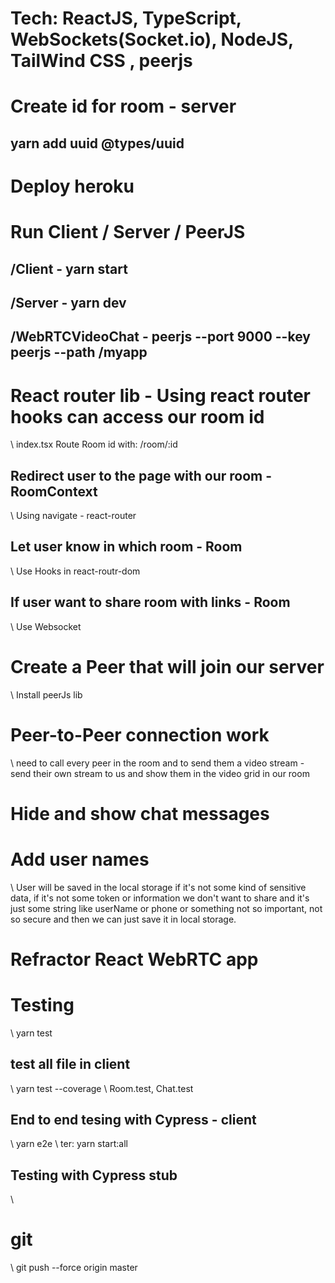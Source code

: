 # Tech: ReactJS, TypeScript, WebSockets(Socket.io), NodeJS, TailWind CSS , peerjs
# Create id for room - server
## yarn add uuid @types/uuid
# Deploy heroku

# Run Client / Server / PeerJS
## /Client - yarn start
## /Server - yarn dev
## /WebRTCVideoChat - peerjs --port 9000 --key peerjs --path /myapp

# React router lib - Using react router hooks can access our room id
\\ index.tsx Route Room id with: /room/:id

## Redirect user to the page with our room  - RoomContext
\\ Using navigate - react-router

## Let user know in which room - Room
\\ Use Hooks in react-routr-dom

## If user want to share room with links - Room
\\ Use Websocket

# Create a Peer that will join our server
\\ Install peerJs lib

# Peer-to-Peer connection work
\\ need to call every peer in the room and to send them a video stream - send their own stream to us and show them in the video grid in our room

# Hide and show chat messages

# Add user names
\\ User will be saved in the local storage if it's not some kind of sensitive data, if it's not some token or information we don't want to share and it's just some string like userName or phone or something not so important, not so secure and then we can just save  it in local storage.

# Refractor React WebRTC app

# Testing 
\\ yarn test
## test all file in client 
\\ yarn test --coverage 
\\ Room.test, Chat.test

## End to end tesing with Cypress - client
\\ yarn e2e 
\\ ter: yarn start:all

## Testing with Cypress stub
\\

# git
\\ git push --force origin master